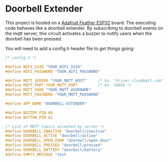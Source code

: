 # Doorbell Extender

This project is hosted on a [Adafruit Feather ESP32](https://www.adafruit.com/product/3405) board. The executing code behaves like a doorbell extender. By subscribing to doorbell events on the mqtt server, this circuit activates a buzzer to notify users when the doorbell has been pressed.  

You will need to add a config.h header file to get things going:

```C
/* config.h */

#define WIFI_SSID "YOUR_WIFI_SSID"
#define WIFI_PASSWORD "YOUR_WIFI_PASSWORD"

#define MQTT_SERVER "YOUR_MQTT_HOST"     /* Ex. "driver.cloudmqtt.com" */
#define MQTT_PORT YOUR_MQTT_PORT         /* Ex. 18846 */
#define MQTT_USER "YOUR_MQTT_USERNAME"
#define MQTT_PASSWORD "YOUR_MQTT_PASSWORD"

#define APP_NAME "DOORBELL-EXTENDER"

#define BUZZER_PIN A0
#define BUTTON_PIN A1

/* List of MQTT topics accepted by server */
#define DOORBELL_INACTIVE "doorbell/inactive"
#define DOORBELL_ACTIVE "doorbell/active"
#define DOORBELL_OPEN_DOOR "doorbell/open-door"
#define DOORBELL_PRESSED "doorbell/pressed"
#define DOORBELL_BATTERY "doorbell/battery"
#define EMPTY_MESSAGE "test
```
